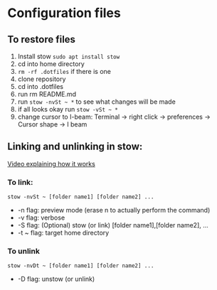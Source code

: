 # Configuration files

## To restore files
1. Install stow `sudo apt install stow`
2. cd into home directory
3. `rm -rf .dotfiles` if there is one
4. clone repository
5. cd into .dotfiles
6. run rm README.md
7. run `stow -nvSt ~ *` to see what changes will be made
8. if all looks okay run `stow -vSt ~ *`
9. change cursor to I-beam: Terminal -> right click -> preferences -> Cursor shape -> I beam

## Linking and unlinking in stow:

[Video explaining how it works](https://www.youtube.com/watch?v=CFzEuBGPPPg&t=1501s)

### To link:

    stow -nvSt ~ [folder name1] [folder name2] ...

- -n flag: preview mode (erase n to actually perform the command)
- -v flag: verbose
- -S flag: (Optional) stow (or link) [folder name1],[folder name2], ...
- -t ~ flag: target home directory

### To unlink

    stow -nvDt ~ [folder name1] [folder name2] ...

- -D flag: unstow (or unlink)


